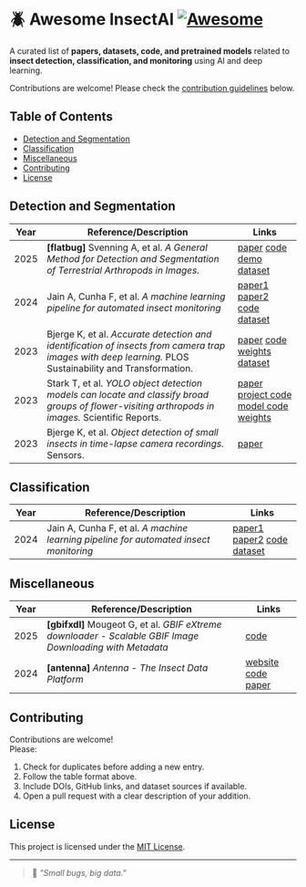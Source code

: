 # 🪲 Awesome InsectAI [![Awesome](https://awesome.re/badge.svg)](https://awesome.re)

A curated list of **papers, datasets, code, and pretrained models** related to **insect detection, classification, and monitoring** using AI and deep learning.  

Contributions are welcome! Please check the [contribution guidelines](#contributing) below.

## Table of Contents
- [Detection and Segmentation](#detection-and-segmentation)
- [Classification](#classification)
- [Miscellaneous](#miscellaneous)
- [Contributing](#contributing)
- [License](#license)

## Detection and Segmentation

| Year | Reference/Description | Links |
|------|-----------------------|-------|
| 2025 | **[flatbug]** Svenning A, et al. *A General Method for Detection and Segmentation of Terrestrial Arthropods in Images.* | [paper](https://www.biorxiv.org/content/10.1101/2025.04.08.647223v1) [code](https://github.com/darsa-group/flat-bug) [demo](https://colab.research.google.com/github/darsa-group/flat-bug/blob/master/docs/flat-bug.ipynb) [dataset](https://zenodo.org/records/14761447) |
| 2024 | Jain A, Cunha F, et al. *A machine learning pipeline for automated insect monitoring* | [paper1](https://arxiv.org/abs/2406.13031) [paper2](https://eccv.ecva.net/virtual/2024/poster/859) [code](https://github.com/RolnickLab/ami-ml/tree/main) [dataset](https://github.com/RolnickLab/ami-dataset) |
| 2023 | Bjerge K, et al. *Accurate detection and identification of insects from camera trap images with deep learning.* PLOS Sustainability and Transformation. | [paper](https://doi.org/10.1371/journal.pstr.0000051) [code](https://github.com/ultralytics/yolov5) [weights](https://zenodo.org/records/7395752) [dataset](https://zenodo.org/records/7395752) |
| 2023 | Stark T, et al. *YOLO object detection models can locate and classify broad groups of flower-visiting arthropods in images.* Scientific Reports. | [paper](https://doi.org/10.1038/s41598-023-43482-3) [project code](https://github.com/stark-t/PAI/tree/main) [model code](https://github.com/ultralytics/yolov5) [weights](https://github.com/stark-t/PAI/tree/main/detectors/trained_weights) |
| 2023 | Bjerge K, et al. *Object detection of small insects in time-lapse camera recordings.* Sensors. | [paper](https://doi.org/10.3390/s23167242) |

## Classification

| Year | Reference/Description | Links |
|------|-----------------------|-------|
| 2024 | Jain A, Cunha F, et al. *A machine learning pipeline for automated insect monitoring* | [paper1](https://arxiv.org/abs/2406.13031) [paper2](https://eccv.ecva.net/virtual/2024/poster/859) [code](https://github.com/RolnickLab/ami-ml/tree/main) [dataset](https://github.com/RolnickLab/ami-dataset) |

## Miscellaneous

| Year | Reference/Description | Links |
|------|-----------------------|-------|
| 2025 | **[gbifxdl]** Mougeot G, et al. *GBIF eXtreme downloader - Scalable GBIF Image Downloading with Metadata* | [code](https://github.com/GuillaumeMougeot/gbifxdl) |
| 2024 | **[antenna]** *Antenna - The Insect Data Platform* | [website](https://www.insectai.org/) [code](https://github.com/RolnickLab/antenna) [paper](https://arxiv.org/abs/2406.12452) |


## Contributing

Contributions are welcome!  
Please:
1. Check for duplicates before adding a new entry.  
2. Follow the table format above.  
3. Include DOIs, GitHub links, and dataset sources if available.  
4. Open a pull request with a clear description of your addition.


## License

This project is licensed under the [MIT License](LICENSE).

---

> 🦋 *"Small bugs, big data."*
